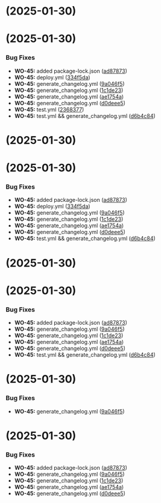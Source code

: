 #  (2025-01-30)



# (2025-01-30)

### Bug Fixes

- **WO-45:** added package-lock.json ([ad87873](https://github.com/anirbantegit/wontok-cicd-test/commit/ad8787324356b058cbb8f3c2485290f737829ded))
- **WO-45:** deploy.yml ([334f5da](https://github.com/anirbantegit/wontok-cicd-test/commit/334f5daa17b182e5b14b47bed9fcc64974f5cf28))
- **WO-45:** generate_changelog.yml ([9a046f5](https://github.com/anirbantegit/wontok-cicd-test/commit/9a046f500e8eb77520daa470a3844a4f9a6e5f48))
- **WO-45:** generate_changelog.yml ([1c1de23](https://github.com/anirbantegit/wontok-cicd-test/commit/1c1de23ee5d37525e86db63a4ab41a43cdaadaa1))
- **WO-45:** generate_changelog.yml ([ae1754a](https://github.com/anirbantegit/wontok-cicd-test/commit/ae1754aa2ff8e3800b968bd1e71d7e2c998b844c))
- **WO-45:** generate_changelog.yml ([d0deee5](https://github.com/anirbantegit/wontok-cicd-test/commit/d0deee54545e26c248aae2ea891767377278483d))
- **WO-45:** test.yml ([2368377](https://github.com/anirbantegit/wontok-cicd-test/commit/2368377f625c6e3e11d0e17f4703ff1101fa502a))
- **WO-45:** test.yml && generate_changelog.yml ([d6b4c84](https://github.com/anirbantegit/wontok-cicd-test/commit/d6b4c84c45951c0e6db2508403e2b51c77b49e03))

# (2025-01-30)

# (2025-01-30)

### Bug Fixes

- **WO-45:** added package-lock.json ([ad87873](https://github.com/anirbantegit/wontok-cicd-test/commit/ad8787324356b058cbb8f3c2485290f737829ded))
- **WO-45:** deploy.yml ([334f5da](https://github.com/anirbantegit/wontok-cicd-test/commit/334f5daa17b182e5b14b47bed9fcc64974f5cf28))
- **WO-45:** generate_changelog.yml ([9a046f5](https://github.com/anirbantegit/wontok-cicd-test/commit/9a046f500e8eb77520daa470a3844a4f9a6e5f48))
- **WO-45:** generate_changelog.yml ([1c1de23](https://github.com/anirbantegit/wontok-cicd-test/commit/1c1de23ee5d37525e86db63a4ab41a43cdaadaa1))
- **WO-45:** generate_changelog.yml ([ae1754a](https://github.com/anirbantegit/wontok-cicd-test/commit/ae1754aa2ff8e3800b968bd1e71d7e2c998b844c))
- **WO-45:** generate_changelog.yml ([d0deee5](https://github.com/anirbantegit/wontok-cicd-test/commit/d0deee54545e26c248aae2ea891767377278483d))
- **WO-45:** test.yml && generate_changelog.yml ([d6b4c84](https://github.com/anirbantegit/wontok-cicd-test/commit/d6b4c84c45951c0e6db2508403e2b51c77b49e03))

# (2025-01-30)

# (2025-01-30)

### Bug Fixes

- **WO-45:** added package-lock.json ([ad87873](https://github.com/anirbantegit/wontok-cicd-test/commit/ad8787324356b058cbb8f3c2485290f737829ded))
- **WO-45:** generate_changelog.yml ([9a046f5](https://github.com/anirbantegit/wontok-cicd-test/commit/9a046f500e8eb77520daa470a3844a4f9a6e5f48))
- **WO-45:** generate_changelog.yml ([1c1de23](https://github.com/anirbantegit/wontok-cicd-test/commit/1c1de23ee5d37525e86db63a4ab41a43cdaadaa1))
- **WO-45:** generate_changelog.yml ([ae1754a](https://github.com/anirbantegit/wontok-cicd-test/commit/ae1754aa2ff8e3800b968bd1e71d7e2c998b844c))
- **WO-45:** generate_changelog.yml ([d0deee5](https://github.com/anirbantegit/wontok-cicd-test/commit/d0deee54545e26c248aae2ea891767377278483d))
- **WO-45:** test.yml && generate_changelog.yml ([d6b4c84](https://github.com/anirbantegit/wontok-cicd-test/commit/d6b4c84c45951c0e6db2508403e2b51c77b49e03))

# (2025-01-30)

### Bug Fixes

- **WO-45:** generate_changelog.yml ([9a046f5](https://github.com/anirbantegit/wontok-cicd-test/commit/9a046f500e8eb77520daa470a3844a4f9a6e5f48))

# (2025-01-30)

### Bug Fixes

- **WO-45:** added package-lock.json ([ad87873](https://github.com/anirbantegit/wontok-cicd-test/commit/ad8787324356b058cbb8f3c2485290f737829ded))
- **WO-45:** generate_changelog.yml ([9a046f5](https://github.com/anirbantegit/wontok-cicd-test/commit/9a046f500e8eb77520daa470a3844a4f9a6e5f48))
- **WO-45:** generate_changelog.yml ([1c1de23](https://github.com/anirbantegit/wontok-cicd-test/commit/1c1de23ee5d37525e86db63a4ab41a43cdaadaa1))
- **WO-45:** generate_changelog.yml ([ae1754a](https://github.com/anirbantegit/wontok-cicd-test/commit/ae1754aa2ff8e3800b968bd1e71d7e2c998b844c))
- **WO-45:** generate_changelog.yml ([d0deee5](https://github.com/anirbantegit/wontok-cicd-test/commit/d0deee54545e26c248aae2ea891767377278483d))
